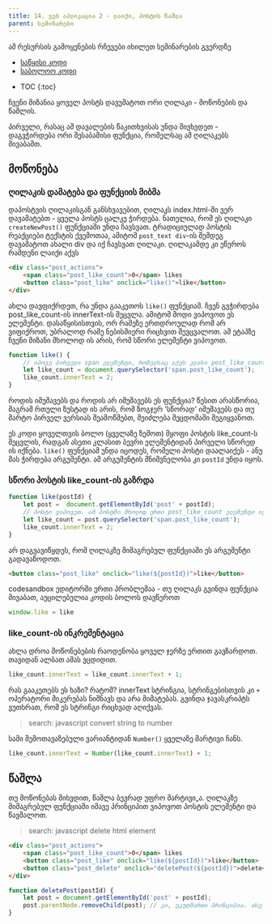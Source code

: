 ```yaml
---
title: 14. ვებ აპლიკაცია 2 - ლაიქი, პოსტის წაშლა
parent: სემინარები
---
```



ამ რესურსის გამოყენების რჩევები იხილეთ სემინარების გვერდზე

+ [საწყისი კოდი](https://codesandbox.io/s/seminar14-webapp2-starter-fsxgv)
+ [საბოლოო კოდი](https://codesandbox.io/s/seminar14-webapp2-final-fsxgv)

- TOC
{:toc}


ჩვენი მიზანია ყოველ პოსტს დავუმატოთ ორი ღილაკი - მოწონების და წაშლის. 


პირველი, რასაც ამ დავალების წაკითხვისას უნდა მივხვდეთ - დაგვჭირდება ორი შესაბამისი ფუნქცია, რომელსაც ამ ღილაკებს მივაბამთ. 

## მოწონება
### ღილაკის დამატება და ფუნქციის მიბმა
დაპოსტვის ღილაკისგან განსხვავებით, ღილაკს index.html-ში ვერ დავამატებთ - ყველა პოსტს ცალკე ჭირდება. ნათელია, რომ ეს ღილაკი `createNewPost()` ფუნქციაში უნდა ჩავსვათ. ტრადიციულად პოსტის რეაქციები ტექსტის ქვემოთაა, ამიტომ `post_text div`-ის შემდეგ დავამატოთ ახალი div და იქ ჩავსვათ ღილაკი. ღილაკამდე კი ეწეროს რამდენი ლაიქი აქვს

```html
<div class="post_actions">
    <span class="post_like_count">0</span> likes
    <button class="post_like" onclick="like()">like</button>
</div>
```

ახლა დავფიქრდეთ, რა უნდა გააკეთოს `like()` ფუნქციამ. ჩვენ გვჭირდება post_like_count-ის innerText-ის შეცვლა. ამიტომ მოდი ვიპოვოთ ეს ელემენტი. დასაწყისისთვის, ორ რამეზე ერთდროულად რომ არ ვიფიქროთ, უბრალოდ რამე ნებისმიერი რიცხვით შევცვალოთ. ამ ეტაპზე ჩვენი მიზანი მხოლოდ ის არის, რომ სწორი ელემენტი ვიპოვოთ.

```js
function like() {
    // იპოვე პირველი span ელემენტი, რომელსაც აქვს კლასი post_like_count
    let like_count = document.querySelector('span.post_like_count');
    like_count.innerText = 2;
}
```

როდის იმუშავებს და როდის არ იმუშავებს ეს ფუნქცია? წესით არასწორია, მაგრამ რთული ზუსტად ის არის, რომ ზოგჯერ 'სწორად' იმუშავებს და თუ მარტო პირველ ვერსიას შეამოწმებთ, შეიძლება შეცდომაში შეგიყვანოთ.

ეს კოდი ყოველთვის ბოლო (ყველაზე ზემოთ) მყოფი პოსტის like_count-ს შეცვლის, რადგან ასეთი კლასით ბევრი ელემენტიდან პირველი სწორედ ის იქნება. `like()` ფუნქციამ უნდა იცოდეს, რომელი პოსტი დაალაიქეს - ანუ მას ჭირდება არგუმენტი. ამ არგუმენტის მნიშვნელობა კი `postId` უნდა იყოს.


### სწორი პოსტის like_count-ის გაზრდა

```js
function like(postId) {
    let post =  document.getElementById('post' + postId); 
    // პოსტი ვიპოვეთ. ამ პოსტში მხოლოდ ერთი post_like_count ელემენტი იქნება. 
    let like_count = post.querySelector('span.post_like_count');
    like_count.innerText = 2;
}
```

არ დაგვავიწყდეს, რომ ღილაკზე მიმაგრებულ ფუნქციაში ეს არგუმენტი გადავაწოდოთ. 

```html
<button class="post_like" onclick="like(${postId})">like</button>
```

codesandbox ედიტორში ერთი პრობლემაა - თუ ღილაკს გვინდა ფუნქცია მივაბათ, აუცილებელია კოდის ბოლოს დავწეროთ

```js
window.like = like
```

### like_count-ის ინკრემენტაცია
ახლა დროა მოწონებების რაოდენობა ყოველ ჯერზე ერთით გავზარდოთ. თავიდან ალბათ ამას ვცდიდით.

```js
like_count.innerText = like_count.innerText + 1;
```

რას გააკეთებს ეს ხაზი? რატომ? innerText სტრინგია, სტრინგებისთვის კი `+` ოპერატორი მიკერებას ნიშნავს და არა მიმატებას. გვინდა ჯავასკრიპტს ვუთხრათ, რომ ეს სტრინგი რიცხვად აღიქვას.

> search: javascript convert string to number

სამი შემოთავაზებული ვარიანტიდან `Number()` ყველაზე მარტივი ჩანს.

```js
like_count.innerText = Number(like_count.innerText) + 1;
```

## წაშლა
თუ მოწონებას მიხვდით, წაშლა ბევრად უფრო მარტივი„ა. ღილაკზე მიმაგრებულ ფუნქციაში იმავე პრინციპით ვიპოვოთ პოსტის ელემენტი და წავშალოთ.

> search: javascript delete html element

```html
<div class="post_actions">
    <span class="post_like_count">0</span> likes
    <button class="post_like" onclick="like(${postId})">like</button>
    <button class="post_delete" onclick="deletePost(${postId})">delete</button>
</div>
```

```js
function deletePost(postId) {
    let post = document.getElementById('post' + postId);
    post.parentNode.removeChild(post); // კი, უკუღმართი პრინციპია. ასე ხდება როცა 10 დღეში შექმნილი პროგრამირების ენა სტანდარტი ხდება. 
}
```